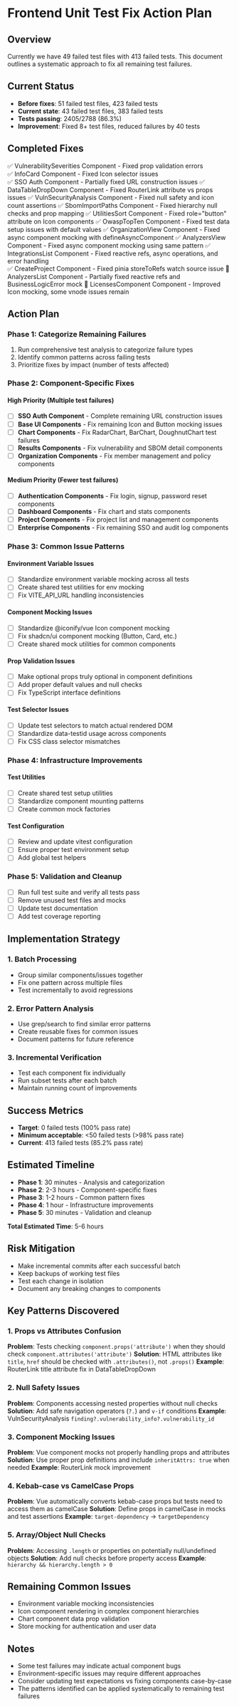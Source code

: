 # Frontend Unit Test Fix Action Plan

## Overview
Currently we have 49 failed test files with 413 failed tests. This document outlines a systematic approach to fix all remaining test failures.

## Current Status
- **Before fixes**: 51 failed test files, 423 failed tests
- **Current state**: 43 failed test files, 383 failed tests  
- **Tests passing**: 2405/2788 (86.3%)
- **Improvement**: Fixed 8+ test files, reduced failures by 40 tests

## Completed Fixes
✅ VulnerabilitySeverities Component - Fixed prop validation errors  
✅ InfoCard Component - Fixed Icon selector issues  
✅ SSO Auth Component - Partially fixed URL construction issues
✅ DataTableDropDown Component - Fixed RouterLink attribute vs props issues
✅ VulnSecurityAnalysis Component - Fixed null safety and icon count assertions
✅ SbomImportPaths Component - Fixed hierarchy null checks and prop mapping
✅ UtilitiesSort Component - Fixed role="button" attribute on Icon components
✅ OwaspTopTen Component - Fixed test data setup issues with default values
✅ OrganizationView Component - Fixed async component mocking with defineAsyncComponent
✅ AnalyzersView Component - Fixed async component mocking using same pattern
✅ IntegrationsList Component - Fixed reactive refs, async operations, and error handling  
✅ CreateProject Component - Fixed pinia storeToRefs watch source issue
🔄 AnalyzersList Component - Partially fixed reactive refs and BusinessLogicError mock
🔄 LicensesComponent Component - Improved Icon mocking, some vnode issues remain

## Action Plan

### Phase 1: Categorize Remaining Failures
1. Run comprehensive test analysis to categorize failure types
2. Identify common patterns across failing tests
3. Prioritize fixes by impact (number of tests affected)

### Phase 2: Component-Specific Fixes

#### High Priority (Multiple test failures)
- [ ] **SSO Auth Component** - Complete remaining URL construction issues
- [ ] **Base UI Components** - Fix remaining Icon and Button mocking issues
- [ ] **Chart Components** - Fix RadarChart, BarChart, DoughnutChart test failures
- [ ] **Results Components** - Fix vulnerability and SBOM detail components
- [ ] **Organization Components** - Fix member management and policy components

#### Medium Priority (Fewer test failures)
- [ ] **Authentication Components** - Fix login, signup, password reset components
- [ ] **Dashboard Components** - Fix chart and stats components
- [ ] **Project Components** - Fix project list and management components
- [ ] **Enterprise Components** - Fix remaining SSO and audit log components

### Phase 3: Common Issue Patterns

#### Environment Variable Issues
- [ ] Standardize environment variable mocking across all tests
- [ ] Create shared test utilities for env mocking
- [ ] Fix VITE_API_URL handling inconsistencies

#### Component Mocking Issues
- [ ] Standardize @iconify/vue Icon component mocking
- [ ] Fix shadcn/ui component mocking (Button, Card, etc.)
- [ ] Create shared mock utilities for common components

#### Prop Validation Issues
- [ ] Make optional props truly optional in component definitions
- [ ] Add proper default values and null checks
- [ ] Fix TypeScript interface definitions

#### Test Selector Issues
- [ ] Update test selectors to match actual rendered DOM
- [ ] Standardize data-testid usage across components
- [ ] Fix CSS class selector mismatches

### Phase 4: Infrastructure Improvements

#### Test Utilities
- [ ] Create shared test setup utilities
- [ ] Standardize component mounting patterns
- [ ] Create common mock factories

#### Test Configuration
- [ ] Review and update vitest configuration
- [ ] Ensure proper test environment setup
- [ ] Add global test helpers

### Phase 5: Validation and Cleanup
- [ ] Run full test suite and verify all tests pass
- [ ] Remove unused test files and mocks
- [ ] Update test documentation
- [ ] Add test coverage reporting

## Implementation Strategy

### 1. Batch Processing
- Group similar components/issues together
- Fix one pattern across multiple files
- Test incrementally to avoid regressions

### 2. Error Pattern Analysis
- Use grep/search to find similar error patterns
- Create reusable fixes for common issues
- Document patterns for future reference

### 3. Incremental Verification
- Test each component fix individually
- Run subset tests after each batch
- Maintain running count of improvements

## Success Metrics
- **Target**: 0 failed tests (100% pass rate)
- **Minimum acceptable**: <50 failed tests (>98% pass rate)
- **Current**: 413 failed tests (85.2% pass rate)

## Estimated Timeline
- **Phase 1**: 30 minutes - Analysis and categorization
- **Phase 2**: 2-3 hours - Component-specific fixes
- **Phase 3**: 1-2 hours - Common pattern fixes
- **Phase 4**: 1 hour - Infrastructure improvements
- **Phase 5**: 30 minutes - Validation and cleanup

**Total Estimated Time**: 5-6 hours

## Risk Mitigation
- Make incremental commits after each successful batch
- Keep backups of working test files
- Test each change in isolation
- Document any breaking changes to components

## Key Patterns Discovered

### 1. Props vs Attributes Confusion
**Problem**: Tests checking `component.props('attribute')` when they should check `component.attributes('attribute')`
**Solution**: HTML attributes like `title`, `href` should be checked with `.attributes()`, not `.props()`
**Example**: RouterLink title attribute fix in DataTableDropDown

### 2. Null Safety Issues
**Problem**: Components accessing nested properties without null checks
**Solution**: Add safe navigation operators (`?.`) and `v-if` conditions
**Example**: VulnSecurityAnalysis `finding?.vulnerability_info?.vulnerability_id`

### 3. Component Mocking Issues
**Problem**: Vue component mocks not properly handling props and attributes
**Solution**: Use proper prop definitions and include `inheritAttrs: true` when needed
**Example**: RouterLink mock improvement

### 4. Kebab-case vs CamelCase Props
**Problem**: Vue automatically converts kebab-case props but tests need to access them as camelCase
**Solution**: Define props in camelCase in mocks and test assertions
**Example**: `target-dependency` → `targetDependency`

### 5. Array/Object Null Checks
**Problem**: Accessing `.length` or properties on potentially null/undefined objects
**Solution**: Add null checks before property access
**Example**: `hierarchy && hierarchy.length > 0`

## Remaining Common Issues
- Environment variable mocking inconsistencies
- Icon component rendering in complex component hierarchies  
- Chart component data prop validation
- Store mocking for authentication and user data

## Notes
- Some test failures may indicate actual component bugs
- Environment-specific issues may require different approaches
- Consider updating test expectations vs fixing components case-by-case
- The patterns identified can be applied systematically to remaining test failures